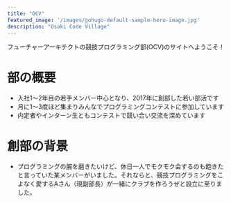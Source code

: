 ```yaml
---
title: "OCV"
featured_image: '/images/gohugo-default-sample-hero-image.jpg'
description: "Osaki Code Village"
---
```

フューチャーアーキテクトの競技プログラミング部(OCV)のサイトへようこそ！

# 部の概要

* 入社1～2年目の若手メンバー中心となり、2017年に創部した若い部活です
* 月に1～3度ほど集まりみんなでプログラミングコンテストに参加しています
* 内定者やインターン生ともコンテストで競い合い交流を深めています

# 創部の背景

* プログラミングの腕を磨きたいけど、休日一人でモクモク会するのも飽きたと言っていた某メンバーがいました。それならと、競技プログラミングをこよなく愛するAさん（現副部長）が一緒にクラブを作ろうぜと設立に至りました。


